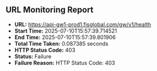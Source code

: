 ## URL Monitoring Report

- **URL:** https://api-gw1-prod1.fisglobal.com/gw/v1/health
- **Start Time:** 2025-07-10T15:57:39.714521
- **End Time:** 2025-07-10T15:57:39.801906
- **Total Time Taken:** 0.087385 seconds
- **HTTP Status Code:** 403
- **Status:** Failure
- **Failure Reason:** HTTP Status Code: 403
